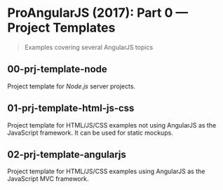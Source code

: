 # ProAngularJS (2017): Part 0 &mdash; Project Templates
> Examples covering several AngularJS topics

## 00-prj-template-node
Project template for *Node.js* server projects.

## 01-prj-template-html-js-css
Project template for HTML/JS/CSS examples not using AngularJS as the JavaScript framework. It can be used for static mockups.

## 02-prj-template-angularjs
Project template for HTML/JS/CSS examples using AngularJS as the JavaScript MVC framework.
